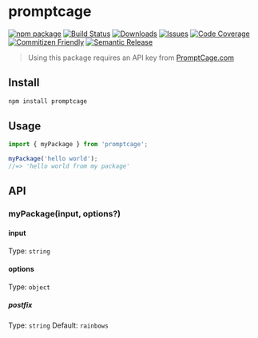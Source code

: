 # promptcage

[![npm package][npm-img]][npm-url]
[![Build Status][build-img]][build-url]
[![Downloads][downloads-img]][downloads-url]
[![Issues][issues-img]][issues-url]
[![Code Coverage][codecov-img]][codecov-url]
[![Commitizen Friendly][commitizen-img]][commitizen-url]
[![Semantic Release][semantic-release-img]][semantic-release-url]

> Using this package requires an API key from [PromptCage.com](https://promptcage.com/)

## Install

```bash
npm install promptcage
```

## Usage

```ts
import { myPackage } from 'promptcage';

myPackage('hello world');
//=> 'hello world from my package'
```

## API

### myPackage(input, options?)

#### input

Type: `string`

#### options

Type: `object`

##### postfix

Type: `string`
Default: `rainbows`

[build-img]:https://github.com/devndeploy/promptcage/actions/workflows/release.yml/badge.svg
[build-url]:https://github.com/devndeploy/promptcage/actions/workflows/release.yml
[downloads-img]:https://img.shields.io/npm/dt/promptcage
[downloads-url]:https://www.npmtrends.com/promptcage
[npm-img]:https://img.shields.io/npm/v/promptcage
[npm-url]:https://www.npmjs.com/package/promptcage
[issues-img]:https://img.shields.io/github/issues/devndeploy/promptcage
[issues-url]:https://github.com/devndeploy/promptcage/issues
[codecov-img]:https://codecov.io/gh/devndeploy/promptcage/branch/main/graph/badge.svg
[codecov-url]:https://codecov.io/gh/devndeploy/promptcage
[semantic-release-img]:https://img.shields.io/badge/%20%20%F0%9F%93%A6%F0%9F%9A%80-semantic--release-e10079.svg
[semantic-release-url]:https://github.com/semantic-release/semantic-release
[commitizen-img]:https://img.shields.io/badge/commitizen-friendly-brightgreen.svg
[commitizen-url]:http://commitizen.github.io/cz-cli/
